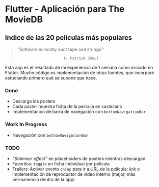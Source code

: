 # Flutter - Aplicación para The MovieDB

## Indice de las 20 películas más populares

> "Software is mostly duct tape and strings."
>
>                          (- Patrick Shyu)

Esta app es el resultado de mi experiencia de 1 semana como iniciado en Flutter. Mucho código es
implementación de otras fuentes, que incorporé estudiando primero qué se supone que hace.

### Done

- Descarga los posters
- Cada poster muestra ficha de la película en castellano
- Implementacion de barra de navegación con `bottomNavigationBar`

### Work In Progress

- Navegación con `bottomNavigationBar`

### TODO

- _"Shimmer effect"_ en _placeholders_ de posters mientras descargan
- Favoritos: `toggle` en ficha individual por película
- Trailers: Activar evento `onTap` para ir a URL de la película: _link_ o implementación de
  reproductor de video interno (mejor, más permanencia dentro de la app)
